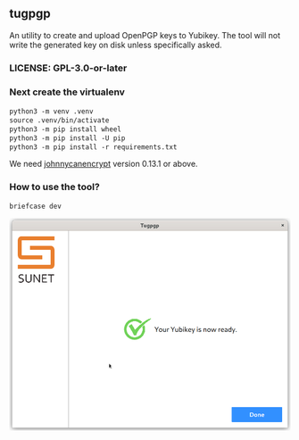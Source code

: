 ## tugpgp

An utility to create and upload OpenPGP keys to Yubikey. The tool will not write the generated key on disk unless specifically asked.



### LICENSE: GPL-3.0-or-later


### Next create the virtualenv

```
python3 -m venv .venv 
source .venv/bin/activate
python3 -m pip install wheel
python3 -m pip install -U pip
python3 -m pip install -r requirements.txt
```

We need [johnnycanencrypt](https://github.com/kushaldas/johnnycanencrypt) version 0.13.1 or above.

### How to use the tool?


```
briefcase dev
```

![](./images/tugpgp_final_screen.png)


